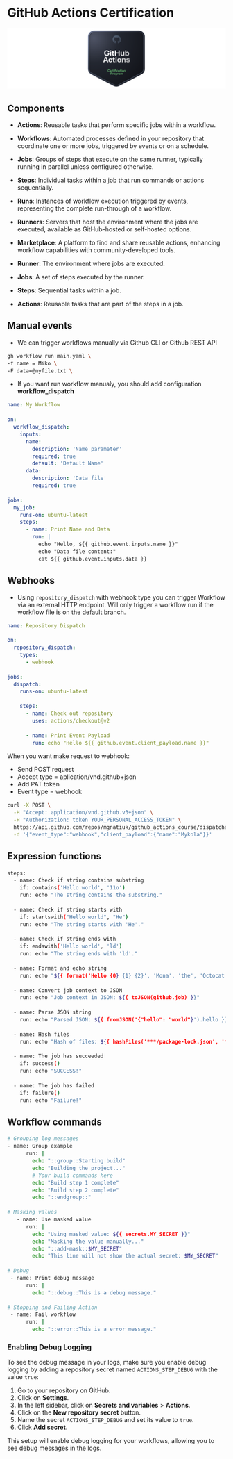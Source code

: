 # GitHub Actions Certification

![Badge](/images/header.png)

## Components

- **Actions**: Reusable tasks that perform specific jobs within a workflow.

- **Workflows**: Automated processes defined in your repository that coordinate one or more jobs, triggered by events or on a schedule.

- **Jobs**: Groups of steps that execute on the same runner, typically running in parallel unless configured otherwise.

- **Steps**: Individual tasks within a job that run commands or actions sequentially.

- **Runs**: Instances of workflow execution triggered by events, representing the complete run-through of a workflow.

- **Runners**: Servers that host the environment where the jobs are executed, available as GitHub-hosted or self-hosted options.

- **Marketplace**: A platform to find and share reusable actions, enhancing workflow capabilities with community-developed tools.

- **Runner**: The environment where jobs are executed.
- **Jobs**: A set of steps executed by the runner.
- **Steps**: Sequential tasks within a job.
- **Actions**: Reusable tasks that are part of the steps in a job.

## Manual events

- We can trigger workflows manually via Github CLI or Github REST API
```sh
gh workflow run main.yaml \
-f name = Miko \
-F data=@myfile.txt \
```

- If you want run workflow manualy, you should add configuration **workflow_dispatch**
```yaml
name: My Workflow

on:
  workflow_dispatch:
    inputs:
      name:
        description: 'Name parameter'
        required: true
        default: 'Default Name'
      data:
        description: 'Data file'
        required: true

jobs:
  my_job:
    runs-on: ubuntu-latest
    steps:
      - name: Print Name and Data
        run: |
          echo "Hello, ${{ github.event.inputs.name }}"
          echo "Data file content:"
          cat ${{ github.event.inputs.data }}
```

## Webhooks

- Using `repository_dispatch` with webhook type you can trigger Workflow via an external HTTP endpoint. Will only trigger a workflow run if the workflow file is on the default branch.

```yaml
name: Repository Dispatch

on:
  repository_dispatch:
    types:
      - webhook

jobs:
  dispatch:
    runs-on: ubuntu-latest

    steps:
      - name: Check out repository
        uses: actions/checkout@v2

      - name: Print Event Payload
        run: echo "Hello ${{ github.event.client_payload.name }}"
```

When you want make request to webhook:
- Send POST request
- Accept type = aplication/vnd.github+json
- Add PAT token
- Event type = webhook

```sh
curl -X POST \
  -H "Accept: application/vnd.github.v3+json" \
  -H "Authorization: token YOUR_PERSONAL_ACCESS_TOKEN" \
  https://api.github.com/repos/mgnatiuk/github_actions_course/dispatches \
  -d '{"event_type":"webhook","client_payload":{"name":"Mykola"}}'
```

## Expression functions

```sh
steps:
  - name: Check if string contains substring
    if: contains('Hello world', '11o')
    run: echo "The string contains the substring."

  - name: Check if string starts with
    if: startswith("Hello world", "He")
    run: echo "The string starts with 'He'."

  - name: Check if string ends with
    if: endswith('Hello world', 'ld')
    run: echo "The string ends with 'ld'."

  - name: Format and echo string
    run: echo "${{ format('Hello {0} {1} {2}', 'Mona', 'the', 'Octocat') }}"

  - name: Convert job context to JSON
    run: echo "Job context in JSON: ${{ toJSON(github.job) }}"

  - name: Parse JSON string
    run: echo "Parsed JSON: ${{ fromJSON('{"hello": "world"}').hello }}"

  - name: Hash files
    run: echo "Hash of files: ${{ hashFiles('***/package-lock.json', '***/Gemfile.lock') }}"

  - name: The job has succeeded
    if: success()
    run: echo "SUCCESS!"

  - name: The job has failed
    if: failure()
    run: echo "Failure!"
```

## Workflow commands

```sh
# Grouping log messages
- name: Group example
      run: |
        echo "::group::Starting build"
        echo "Building the project..."
        # Your build commands here
        echo "Build step 1 complete"
        echo "Build step 2 complete"
        echo "::endgroup::"

# Masking values
   - name: Use masked value
      run: |
        echo "Using masked value: ${{ secrets.MY_SECRET }}"
        echo "Masking the value manually..."
        echo "::add-mask::$MY_SECRET"
        echo "This line will not show the actual secret: $MY_SECRET"

# Debug
 - name: Print debug message
      run: |
        echo "::debug::This is a debug message."

# Stopping and Failing Action
 - name: Fail workflow
      run: |
        echo "::error::This is a error message."
```

### Enabling Debug Logging

To see the debug message in your logs, make sure you enable debug logging by adding a repository secret named `ACTIONS_STEP_DEBUG` with the value `true`:

1. Go to your repository on GitHub.
2. Click on **Settings**.
3. In the left sidebar, click on **Secrets and variables** > **Actions**.
4. Click on the **New repository secret** button.
5. Name the secret `ACTIONS_STEP_DEBUG` and set its value to `true`.
6. Click **Add secret**.

This setup will enable debug logging for your workflows, allowing you to see debug messages in the logs.



